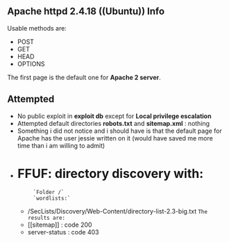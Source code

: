## Apache httpd 2.4.18 ((Ubuntu)) Info

Usable methods are:
- POST
- GET
- HEAD
- OPTIONS

The first page is the default one for **Apache 2 server**.

## Attempted 

- No public exploit in **exploit db** except for **Local privilege escalation**
- Attempted default directories **robots.txt** and **sitemap.xml** : nothing
- Something i did not notice and i should have is that the default page for Apache has the user jessie written on it (would have saved me more time than i am willing to admit)
-  # FFUF: directory discovery with:
			`Folder /`
			`wordlists:`
	- /SecLists/Discovery/Web-Content/directory-list-2.3-big.txt
			`The results are:`
	- [[sitemap]] : code 200
	- server-status : code 403
	